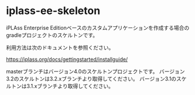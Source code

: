 # iplass-ee-skeleton

iPLAss Enterprise Editionベースのカスタムアプリケーションを作成する場合のgradleプロジェクトのスケルトンです。

利用方法は次のドキュメントを参照ください。

https://iplass.org/docs/gettingstarted/installguide/

masterブランチはバージョン4.0のスケルトンプロジェクトです。
バージョン3.2のスケルトンは3.2.xブランチより取得してください。
バージョン3.1のスケルトンは3.1.xブランチより取得してください。
